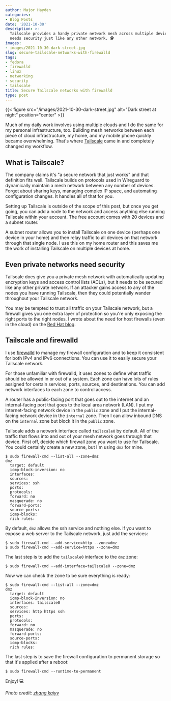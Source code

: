```yaml
---
author: Major Hayden
categories:
- Blog Posts
date: '2021-10-30'
description: >-
  Tailscale provides a handy private network mesh across multiple devices but it
  needs security just like any other network. 🕵
images:
- images/2021-10-30-dark-street.jpg
slug: secure-tailscale-networks-with-firewalld
tags:
- fedora
- firewalld
- linux
- networking
- security
- tailscale
title: Secure Tailscale networks with firewalld
type: post
---
```


{{< figure src="/images/2021-10-30-dark-street.jpg" alt="Dark street at night" position="center" >}}

Much of my daily work involves using multiple clouds and I do the same for my
personal infrastructure, too. Building mesh networks between each piece of cloud
infrastructure, my home, and my mobile phone quickly became overwhelming. That's
where [Tailscale] came in and completely changed my workflow.

## What is Tailscale?

The company claims it's "a secure network that just works" and that definition
fits well. Tailscale builds on protocols used in Wireguard to dynamically
maintain a mesh network between any number of devices. Forget about sharing
keys, managing complex IP space, and automating configuration changes. It
handles all of that for you.

Setting up Tailscale is outside of the scope of this post, but once you get
going, you can add a node to the network and access anything else running
Tailscale within your account. The free account comes with 20 devices and a
subnet router.

A subnet router allows you to install Tailscale on one device (perhaps one
device in your home) and then relay traffic to all devices on that network
through that single node. I use this on my home router and this saves me the
work of installing Tailscale on multiple devices at home.

## Even private networks need security

Tailscale does give you a private mesh network with automatically updating
encryption keys and access control lists (ACLs), but it needs to be secured like
any other private network. If an attacker gains access to any of the nodes you
have running Tailscale, then they could potentially wander throughout your
Tailscale network.

You may be tempted to trust all traffic on your Tailscale network, but a
firewall gives you one extra layer of protection so you're only exposing the
right ports to the right nodes. I wrote about the need for host firewalls (even
in the cloud) on the [Red Hat blog].

## Tailscale and firewalld

I use [firewalld] to manage my firewall configuration and to keep it consistent
for both IPv4 and IPv6 connections. You can use it to easily secure your
Tailscale network.

For those unfamiliar with firewalld, it uses zones to define what traffic should
be allowed in or out of a system. Each zone can have lots of rules assigned for
certain services, ports, sources, and destinations. You can add network
interfaces to each zone to control access.

A router has a public-facing port that goes out to the internet and an
internal-facing port that goes to the local area network (LAN). I put my
internet-facing network device in the `public` zone and I put the
internal-facing network device in the `internal` zone. Then I can allow inbound
DNS on the `internal` zone but block it in the `public` zone.

Tailscale adds a network interface called `tailscale0` by default. All of the
traffic that flows into and out of your mesh network goes through that device.
First off, decide which firewall zone you want to use for Tailscale. You could
certainly create a new zone, but I'm using `dmz` for mine.

```text
$ sudo firewall-cmd --list-all --zone=dmz
dmz
  target: default
  icmp-block-inversion: no
  interfaces:
  sources:
  services: ssh
  ports:
  protocols:
  forward: no
  masquerade: no
  forward-ports:
  source-ports:
  icmp-blocks:
  rich rules:
```

By default, `dmz` allows the ssh service and nothing else. If you want to expose
a web server to the Tailscale network, just add the services:

```console
$ sudo firewall-cmd --add-service=http --zone=dmz
$ sudo firewall-cmd --add-service=https --zone=dmz
```

The last step is to add the `tailscale0` interface to the `dmz` zone:

```console
$ sudo firewall-cmd --add-interface=tailscale0 --zone=dmz
```

Now we can check the zone to be sure everything is ready:

```console
$ sudo firewall-cmd --list-all --zone=dmz
dmz
  target: default
  icmp-block-inversion: no
  interfaces: tailscale0
  sources:
  services: http https ssh
  ports:
  protocols:
  forward: no
  masquerade: no
  forward-ports:
  source-ports:
  icmp-blocks:
  rich rules:
```

The last step is to save the firewall configuration to permanent storage so that
it's applied after a reboot:

```console
$ sudo firewall-cmd --runtime-to-permanent 
```

Enjoy! 💻


[Tailscale]: https://tailscale.com/
[Red Hat blog]: https://www.redhat.com/en/blog/do-host-firewalls-matter-cloud-deployments
[firewalld]: https://firewalld.org/

*Photo credit: [zhang kaiyv](https://unsplash.com/photos/6HZXZOf9_4E)*
